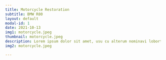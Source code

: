 ```yaml
---
title: Motorcycle Restoration
subtitle: BMW R80
layout: default
modal-id: 1
date: 2021-10-13
img1: motorcycle.jpeg
thumbnail: motorcycle.jpeg
description: Lorem ipsum dolor sit amet, usu cu alterum nominavi lobortis. At duo novum diceret. Tantas apeirian vix et, usu sanctus postulant inciderint ut, populo diceret necessitatibus in vim. Cu eum dicam feugiat noluisse.
img2: motorcycle.jpeg

---
```

